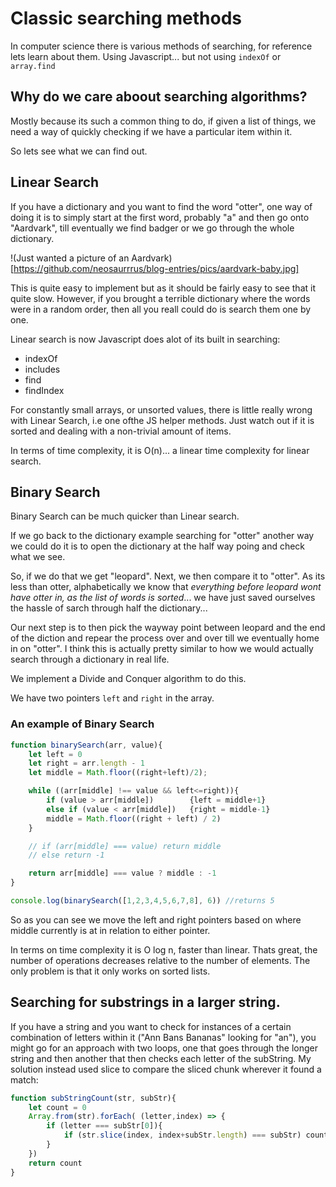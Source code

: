 # Classic searching methods

In computer science there is various methods of searching, for reference lets learn about them. Using Javascript... but not using `indexOf` or `array.find`

## Why do we care aboout searching algorithms?

Mostly because its such a common thing to do, if given a list of things, we need a way of quickly checking if we have a particular item within it.

So lets see what we can find out.

## Linear Search

If you have a dictionary and you want to find the word "otter", one way of doing it is to simply start at the first word, probably "a" and then go onto "Aardvark", till eventually we find badger or we go through the whole dictionary.

!(Just wanted a picture of an Aardvark)[https://github.com/neosaurrrus/blog-entries/pics/aardvark-baby.jpg]

This is quite easy to implement but as it should be fairly easy to see that it quite slow. However, if you brought a terrible dictionary where the words were in a random order, then all you reall could do is search them one by one.

Linear search is now Javascript does alot of its built in searching:

- indexOf
- includes
- find
- findIndex

For constantly small arrays, or unsorted values, there is little really wrong with Linear Search, i.e one ofthe JS helper methods. Just watch out if it is sorted and dealing with a non-trivial amount of items.

In terms of time complexity, it is O(n)... a linear time complexity for linear search.

## Binary Search

Binary Search can be much quicker than Linear search.

If we go back to the dictionary example searching for "otter" another way we could do it is to open the dictionary at the half way poing and check what we see. 

So, if we do that we get "leopard". Next, we then compare it to "otter". As its less than otter, alphabetically we know that *everything before leopard wont have otter in, as the list of words is sorted*... we have just saved ourselves the hassle of sarch through half the dictionary...

Our next step is to then pick the wayway point between leopard and the end of the diction and repear the process over and over till we eventually home in on "otter". I think this is actually pretty similar to how we would actually search through a dictionary in real life.

We implement a Divide and Conquer algorithm to do this.

We have two pointers `left` and `right` in the array.  

### An example of Binary Search

```js
function binarySearch(arr, value){
    let left = 0
    let right = arr.length - 1
    let middle = Math.floor((right+left)/2);

    while ((arr[middle] !== value && left<=right)){
        if (value > arr[middle])        {left = middle+1} 
        else if (value < arr[middle])   {right = middle-1}
        middle = Math.floor((right + left) / 2)
    }

    // if (arr[middle] === value) return middle
    // else return -1

    return arr[middle] === value ? middle : -1
}

console.log(binarySearch([1,2,3,4,5,6,7,8], 6)) //returns 5
```

So as you can see we move the left and right pointers based on where middle currently is at in relation to either pointer. 

In terms on time complexity it is O log n, faster than linear. Thats great, the number of operations decreases relative to the number of elements. The only problem is that it only works on sorted lists.

## Searching for substrings in a larger string.

If you have a string and you want to check for instances of a certain combination of letters within it  ("Ann Bans Bananas" looking for "an"), you might go for an approach with two loops, one that goes through the longer string and then another that then checks each letter of the subString. My solution instead used slice to compare the sliced chunk wherever it found a match:

```js
function subStringCount(str, subStr){
    let count = 0
    Array.from(str).forEach( (letter,index) => {
        if (letter === subStr[0]){
            if (str.slice(index, index+subStr.length) === subStr) count++
        }
    })
    return count
}
```


